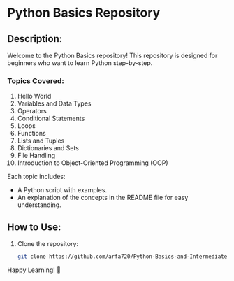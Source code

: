 # Python Basics Repository

## Description:
Welcome to the Python Basics repository! This repository is designed for beginners who want to learn Python step-by-step.

### Topics Covered:
1. Hello World
2. Variables and Data Types
3. Operators
4. Conditional Statements
5. Loops
6. Functions
7. Lists and Tuples
8. Dictionaries and Sets
9. File Handling
10. Introduction to Object-Oriented Programming (OOP)

Each topic includes:
- A Python script with examples.
- An explanation of the concepts in the README file for easy understanding.

## How to Use:
1. Clone the repository:
   ```bash
   git clone https://github.com/arfa720/Python-Basics-and-Intermediate-Topics.git
Happy Learning! 🚀
